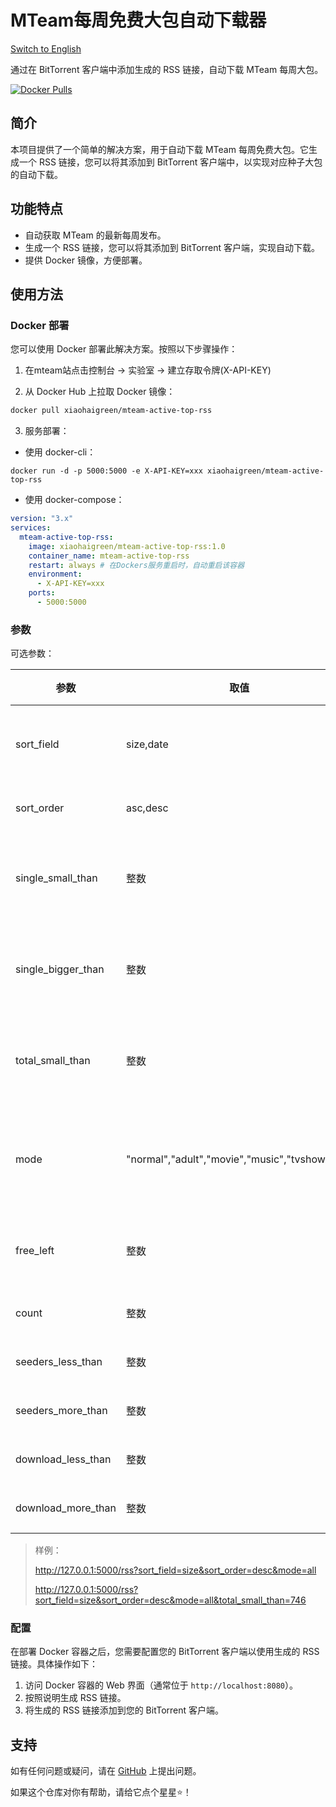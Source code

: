 # MTeam每周免费大包自动下载器

[Switch to English](README_EN.md)

通过在 BitTorrent 客户端中添加生成的 RSS 链接，自动下载 MTeam 每周大包。

[![Docker Pulls](https://img.shields.io/docker/pulls/xiaohaigreen/mteam-active-top-rss)](https://hub.docker.com/r/xiaohaigreen/mteam-active-top-rss)

## 简介

本项目提供了一个简单的解决方案，用于自动下载 MTeam 每周免费大包。它生成一个 RSS 链接，您可以将其添加到 BitTorrent 客户端中，以实现对应种子大包的自动下载。

## 功能特点

- 自动获取 MTeam 的最新每周发布。
- 生成一个 RSS 链接，您可以将其添加到 BitTorrent 客户端，实现自动下载。
- 提供 Docker 镜像，方便部署。

## 使用方法

###  Docker 部署

您可以使用 Docker 部署此解决方案。按照以下步骤操作：

1. 在mteam站点击控制台 -> 实验室 -> 建立存取令牌(X-API-KEY)

2. 从 Docker Hub 上拉取 Docker 镜像：

```bash
docker pull xiaohaigreen/mteam-active-top-rss
```

3.  服务部署：

- 使用 docker-cli：

```shell
docker run -d -p 5000:5000 -e X-API-KEY=xxx xiaohaigreen/mteam-active-top-rss
```

- 使用 docker-compose：

```yaml
version: "3.x"
services:
  mteam-active-top-rss:
    image: xiaohaigreen/mteam-active-top-rss:1.0
    container_name: mteam-active-top-rss
    restart: always # 在Dockers服务重启时，自动重启该容器
    environment:
      - X-API-KEY=xxx
    ports:
      - 5000:5000
```

### 参数

可选参数：

| 参数               | 取值                                            | 解释                      | 支持版本 |
| ------------------ | ----------------------------------------------- | ------------------------- | -------- |
| sort_field         | size,date                                       | 根据时间或者大小排序      | 1.0+     |
| sort_order         | asc,desc                                        | 正序或者倒序              | 1.0+     |
| single_small_than  | 整数                                            | 单个种子文件小于GB值      | 1.0+     |
| single_bigger_than | 整数                                            | 单个种子文件大于GB值      | 1.0+     |
| total_small_than   | 整数                                            | 多个种子文件小于GB值      | 1.0+     |
| mode               | "normal","adult","movie","music","tvshow","all" | 一个或者多个取值，或者all | 1.0+     |
| free_left          | 整数                                            | 剩余free时长，小时        | 1.1+     |
| count              | 整数                                            | 限制返回数量              | 1.3+     |
| seeders_less_than  | 整数                                            | 做种数量小于              | 1.5+     |
| seeders_more_than  | 整数                                            | 做种数量大于              | 1.5+     |
| download_less_than | 整数                                            | 下载数量小于              | 1.5+     |
| download_more_than | 整数                                            | 下载数量大于              | 1.5+     |

> 样例：
>
> http://127.0.0.1:5000/rss?sort_field=size&sort_order=desc&mode=all
>
> http://127.0.0.1:5000/rss?sort_field=size&sort_order=desc&mode=all&total_small_than=746

### 配置

在部署 Docker 容器之后，您需要配置您的 BitTorrent 客户端以使用生成的 RSS 链接。具体操作如下：

1. 访问 Docker 容器的 Web 界面（通常位于 `http://localhost:8080`）。
2. 按照说明生成 RSS 链接。
3. 将生成的 RSS 链接添加到您的 BitTorrent 客户端。

## 支持

如有任何问题或疑问，请在 [GitHub](https://github.com/xiaohaiGreen/mteam-active-top-rss/issues) 上提出问题。

如果这个仓库对你有帮助，请给它点个星星⭐️！